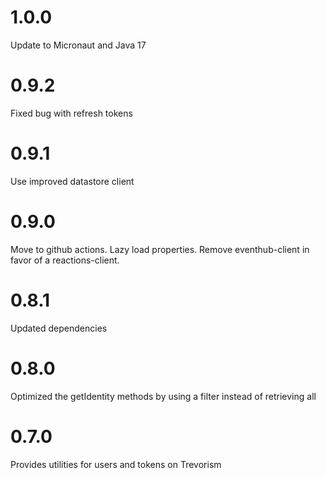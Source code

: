 # 1.0.0

Update to Micronaut and Java 17

# 0.9.2

Fixed bug with refresh tokens

# 0.9.1

Use improved datastore client

# 0.9.0

Move to github actions. Lazy load properties. Remove eventhub-client in favor of a reactions-client.

# 0.8.1

Updated dependencies

# 0.8.0

Optimized the getIdentity methods by using a filter instead of retrieving all

# 0.7.0

Provides utilities for users and tokens on Trevorism
